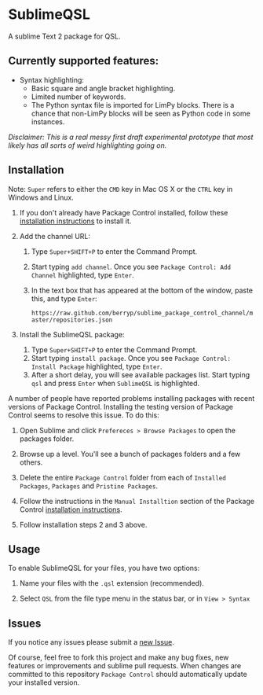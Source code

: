 SublimeQSL
==========

A sublime Text 2 package for QSL.

Currently supported features:
-----------------------------

- Syntax highlighting:
  - Basic square and angle bracket highlighting.
  - Limited number of keywords.
  - The Python syntax file is imported for LimPy blocks. There is a chance
    that non-LimPy blocks will be seen as Python code in some instances.

*Disclaimer: This is a real messy first draft experimental prototype that
             most likely has all sorts of weird highlighting going on.*

Installation
------------

Note: ``Super`` refers to either the ``CMD`` key in Mac OS X or the ``CTRL``
    key in Windows and Linux.

1. If you don't already have Package Control installed, follow these
   [installation instructions](http://wbond.net/sublime_packages/package_control/installation)
   to install it.

2. Add the channel URL:


    1. Type ``Super+SHIFT+P`` to enter the Command Prompt.
    2. Start typing ``add channel``. Once you see ``Package Control: Add Channel``
       highlighted, type ``Enter``.
    4. In the text box that has appeared at the bottom of the window,
       paste this, and type ``Enter``:

       ``https://raw.github.com/berryp/sublime_package_control_channel/master/repositories.json``

3. Install the SublimeQSL package:

    1. Type ``Super+SHIFT+P`` to enter the Command Prompt.
    2. Start typing ``install package``. Once you see ``Package Control: Install Package``
       highlighted, type ``Enter``.
    3. After a short delay, you will see available packages list. Start typing ``qsl``
       and press ``Enter`` when ``SublimeQSL`` is highlighted.


A number of people have reported problems installing packages with recent versions
of Package Control. Installing the testing version of Package Control seems to
resolve this issue. To do this:

1. Open Sublime and click `Prefereces > Browse Packages` to open the packages folder.

2. Browse up a level. You'll see a bunch of packages folders and a few others.

3. Delete the entire `Package Control` folder from each of `Installed Packages`,
   `Packages` and `Pristine Packages`.

4. Follow the instructions in the `Manual Installtion` section of the Package Control
   [installation instructions](http://wbond.net/sublime_packages/package_control/installation).

5. Follow installation steps 2 and 3 above.


Usage
-----

To enable SublimeQSL for your files, you have two options:

1. Name your files with the ``.qsl`` extension (recommended).

2. Select ``QSL`` from the file type menu in the status bar, or in ``View > Syntax``


Issues
------

If you notice any issues please submit a
[new Issue](https://github.com/berryp/SublimeQSL/issues).

Of course, feel free to fork this project and make any bug fixes, new features or
improvements and sublime pull requests. When changes are committed to this repository
`Package Control` should automatically update your installed version.
